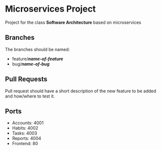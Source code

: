 # Microservices Project
Project for the class **Software Architecture** based on microservices

## Branches

The branches should be named:
- feature/***name-of-feature***
- bug/***name-of-bug***

## Pull Requests

Pull request should have a short description of the new feature to be added and how/where to test it.

## Ports

- Accounts: 4001
- Habits: 4002
- Tasks: 4003
- Reports: 4004
- Frontend: 80